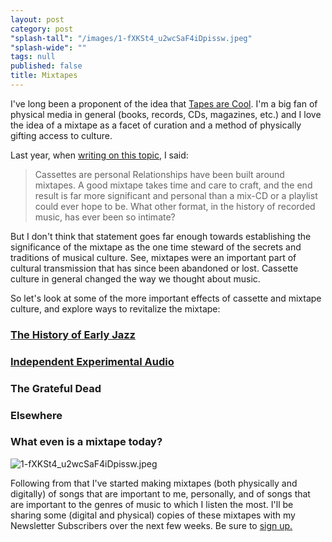 ```yaml
---
layout: post
category: post
"splash-tall": "/images/1-fXKSt4_u2wcSaF4iDpissw.jpeg"
"splash-wide": ""
tags: null
published: false
title: Mixtapes
---
```


I've long been a proponent of the idea that [Tapes are Cool](https://medium.com/@ANARevRecords/maybe-it-s-time-to-revisit-the-cassette-tape-865b6e3881a8#.j4rx42wwc). I'm a big fan of physical media in general (books, records, CDs, magazines, etc.) and I love the idea of a mixtape as a facet of curation and a method of physically gifting access to culture. 

Last year, when [writing on this topic](https://medium.com/@ANARevRecords/maybe-it-s-time-to-revisit-the-cassette-tape-865b6e3881a8#.j4rx42wwc), I said: 
> Cassettes are personal
Relationships have been built around mixtapes. A good mixtape takes time and care to craft, and the end result is far more significant and personal than a mix-CD or a playlist could ever hope to be.
What other format, in the history of recorded music, has ever been so intimate?

But I don't think that statement goes far enough towards establishing the significance of the mixtape as the one time steward of the secrets and traditions of musical culture. See, mixtapes were an important part of cultural transmission that has since been abandoned or lost. Cassette culture in general changed the way we thought about music. 

So let's look at some of the more important effects of cassette and mixtape culture, and explore ways to revitalize the mixtape: 

### [The History of Early Jazz](https://archive.org/details/davidwnivenjazz)

### [Independent Experimental Audio](https://archive.org/details/noise-arch&tab=collection)

### The Grateful Dead

### Elsewhere 

### What even is a mixtape today? 


![1-fXKSt4_u2wcSaF4iDpissw.jpeg]({{site.baseurl}}/images/1-fXKSt4_u2wcSaF4iDpissw.jpeg)

Following from that I've started making mixtapes (both physically and digitally) of songs that are important to me, personally, and of songs that are important to the genres of music to which I listen the most. I'll be sharing some (digital and physical) copies of these mixtapes with my Newsletter Subscribers over the next few weeks. Be sure to [sign up.](http://tinyletter.com/ajroach42) 

